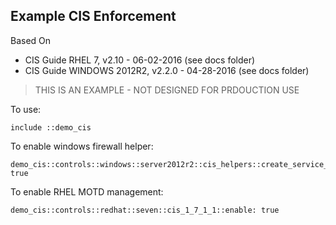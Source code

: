 Example CIS Enforcement
-----------------------
Based On
- CIS Guide RHEL 7, v2.10 - 06-02-2016 (see docs folder)
- CIS Guide WINDOWS 2012R2, v2.2.0 - 04-28-2016 (see docs folder)

>
> THIS IS AN EXAMPLE - NOT DESIGNED FOR PRDOUCTION USE
>


To use:

```puppet
include ::demo_cis
```

To enable windows firewall helper:

```
demo_cis::controls::windows::server2012r2::cis_helpers::create_service_helper: true
```

To enable RHEL MOTD management:

```
demo_cis::controls::redhat::seven::cis_1_7_1_1::enable: true
```


